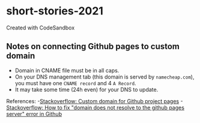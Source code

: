 # short-stories-2021

Created with CodeSandbox

## Notes on connecting Github pages to custom domain

- Domain in CNAME file must be in all caps.
- On your DNS management tab (this domain is served by `namecheap.com`), you must have one `CNAME record` and 4 `A Record`.
- It may take some time (24h even) for your DNS to update.

References: -[Stackoverflow: Custom domain for Github project pages](https://stackoverflow.com/questions/9082499/custom-domain-for-github-project-pages) -[Stackoverflow: How to fix "domain does not resolve to the github pages server" error in Github](https://stackoverflow.com/questions/54059217/how-to-fix-domain-does-not-resolve-to-the-github-pages-server-error-in-github)
